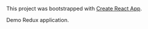 This project was bootstrapped with [Create React App](https://github.com/facebookincubator/create-react-app).

Demo Redux application.
